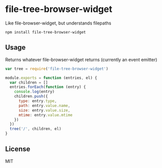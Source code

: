 # file-tree-browser-widget

Like file-browser-widget, but understands filepaths

```
npm install file-tree-browser-widget
```

## Usage

Returns whatever file-browser-widget returns (currently an event emitter)

```js
var tree = require('file-tree-browser-widget')

module.exports = function (entries, el) {
  var children = []
  entries.forEach(function (entry) {
    console.log(entry)
    children.push({
      type: entry.type,
      path: entry.value.name,
      size: entry.value.size,
      mtime: entry.value.mtime
    })
  })
  tree('/', children, el)
}
```

## License

MIT
